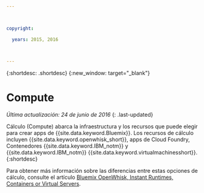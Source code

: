 ```yaml
---

 

copyright:

  years: 2015, 2016

 

---
```


{:shortdesc: .shortdesc} 
{:new_window: target="_blank"}

# Compute
*Última actualización: 24 de junio de 2016*
{: .last-updated}

Cálculo (Compute) abarca la infraestructura y los recursos que puede elegir para crear apps de {{site.data.keyword.Bluemix}}. Los
recursos de cálculo incluyen {{site.data.keyword.openwhisk_short}}, apps de Cloud Foundry, Contenedores {{site.data.keyword.IBM_notm}} y {{site.data.keyword.IBM_notm}}  {{site.data.keyword.virtualmachinesshort}}.
{:shortdesc}

Para obtener más información sobre las diferencias entre estas opciones de cálculo, consulte el artículo [Bluemix OpenWhisk, Instant Runtimes, Containers or Virtual Servers](https://developer.ibm.com/bluemix/2015/08/05/bluemix-instant-runtimes-containers-or-virtual-machines/).
